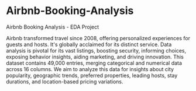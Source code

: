 # Airbnb-Booking-Analysis
Airbnb Booking Analysis - EDA Project

Airbnb transformed travel since 2008, offering personalized experiences for guests and hosts. It's globally acclaimed for its distinct service. Data analysis is pivotal for its vast listings, boosting security, informing choices, exposing behavior insights, aiding marketing, and driving innovation. This dataset contains 49,000 entries, merging categorical and numerical data across 16 columns. We aim to analyze this data for insights about city popularity, geographic trends, preferred properties, leading hosts, stay durations, and location-based pricing variations.
